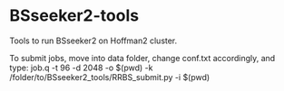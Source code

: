 BSseeker2-tools
===============

Tools to run BSseeker2 on Hoffman2 cluster. 

To submit jobs, move into data folder, change conf.txt accordingly, and type:
  job.q -t 96 -d 2048 -o $(pwd) -k /folder/to/BSseeker2_tools/RRBS_submit.py -i $(pwd)
